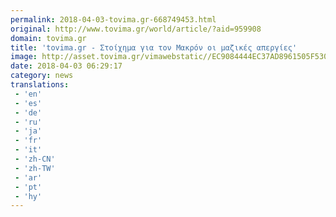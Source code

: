 ```yaml
---
permalink: 2018-04-03-tovima.gr-668749453.html
original: http://www.tovima.gr/world/article/?aid=959908
domain: tovima.gr
title: 'tovima.gr - Στοίχημα για τον Μακρόν οι μαζικές απεργίες'
image: http://asset.tovima.gr/vimawebstatic//EC9084444EC37AD8961505F53027FC35.jpg
date: 2018-04-03 06:29:17
category: news
translations: 
 - 'en'
 - 'es'
 - 'de'
 - 'ru'
 - 'ja'
 - 'fr'
 - 'it'
 - 'zh-CN'
 - 'zh-TW'
 - 'ar'
 - 'pt'
 - 'hy'
---
```


